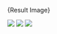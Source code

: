 {Result Image}

![](.interpolationSearch1.png)
![](.interpolationSearch2.png)
![](.interpolationSearch3.png)
